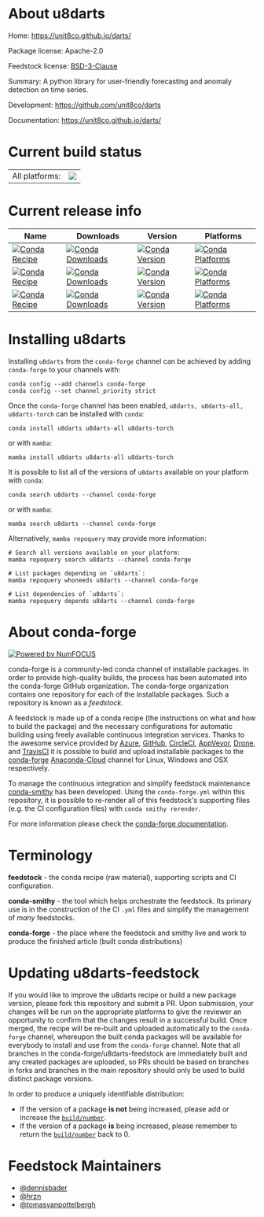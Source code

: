 About u8darts
=============

Home: https://unit8co.github.io/darts/

Package license: Apache-2.0

Feedstock license: [BSD-3-Clause](https://github.com/conda-forge/u8darts-feedstock/blob/main/LICENSE.txt)

Summary: A python library for user-friendly forecasting and anomaly detection on time series.

Development: https://github.com/unit8co/darts

Documentation: https://unit8co.github.io/darts/

Current build status
====================


<table><tr><td>All platforms:</td>
    <td>
      <a href="https://dev.azure.com/conda-forge/feedstock-builds/_build/latest?definitionId=13527&branchName=main">
        <img src="https://dev.azure.com/conda-forge/feedstock-builds/_apis/build/status/u8darts-feedstock?branchName=main">
      </a>
    </td>
  </tr>
</table>

Current release info
====================

| Name | Downloads | Version | Platforms |
| --- | --- | --- | --- |
| [![Conda Recipe](https://img.shields.io/badge/recipe-u8darts-green.svg)](https://anaconda.org/conda-forge/u8darts) | [![Conda Downloads](https://img.shields.io/conda/dn/conda-forge/u8darts.svg)](https://anaconda.org/conda-forge/u8darts) | [![Conda Version](https://img.shields.io/conda/vn/conda-forge/u8darts.svg)](https://anaconda.org/conda-forge/u8darts) | [![Conda Platforms](https://img.shields.io/conda/pn/conda-forge/u8darts.svg)](https://anaconda.org/conda-forge/u8darts) |
| [![Conda Recipe](https://img.shields.io/badge/recipe-u8darts--all-green.svg)](https://anaconda.org/conda-forge/u8darts-all) | [![Conda Downloads](https://img.shields.io/conda/dn/conda-forge/u8darts-all.svg)](https://anaconda.org/conda-forge/u8darts-all) | [![Conda Version](https://img.shields.io/conda/vn/conda-forge/u8darts-all.svg)](https://anaconda.org/conda-forge/u8darts-all) | [![Conda Platforms](https://img.shields.io/conda/pn/conda-forge/u8darts-all.svg)](https://anaconda.org/conda-forge/u8darts-all) |
| [![Conda Recipe](https://img.shields.io/badge/recipe-u8darts--torch-green.svg)](https://anaconda.org/conda-forge/u8darts-torch) | [![Conda Downloads](https://img.shields.io/conda/dn/conda-forge/u8darts-torch.svg)](https://anaconda.org/conda-forge/u8darts-torch) | [![Conda Version](https://img.shields.io/conda/vn/conda-forge/u8darts-torch.svg)](https://anaconda.org/conda-forge/u8darts-torch) | [![Conda Platforms](https://img.shields.io/conda/pn/conda-forge/u8darts-torch.svg)](https://anaconda.org/conda-forge/u8darts-torch) |

Installing u8darts
==================

Installing `u8darts` from the `conda-forge` channel can be achieved by adding `conda-forge` to your channels with:

```
conda config --add channels conda-forge
conda config --set channel_priority strict
```

Once the `conda-forge` channel has been enabled, `u8darts, u8darts-all, u8darts-torch` can be installed with `conda`:

```
conda install u8darts u8darts-all u8darts-torch
```

or with `mamba`:

```
mamba install u8darts u8darts-all u8darts-torch
```

It is possible to list all of the versions of `u8darts` available on your platform with `conda`:

```
conda search u8darts --channel conda-forge
```

or with `mamba`:

```
mamba search u8darts --channel conda-forge
```

Alternatively, `mamba repoquery` may provide more information:

```
# Search all versions available on your platform:
mamba repoquery search u8darts --channel conda-forge

# List packages depending on `u8darts`:
mamba repoquery whoneeds u8darts --channel conda-forge

# List dependencies of `u8darts`:
mamba repoquery depends u8darts --channel conda-forge
```


About conda-forge
=================

[![Powered by
NumFOCUS](https://img.shields.io/badge/powered%20by-NumFOCUS-orange.svg?style=flat&colorA=E1523D&colorB=007D8A)](https://numfocus.org)

conda-forge is a community-led conda channel of installable packages.
In order to provide high-quality builds, the process has been automated into the
conda-forge GitHub organization. The conda-forge organization contains one repository
for each of the installable packages. Such a repository is known as a *feedstock*.

A feedstock is made up of a conda recipe (the instructions on what and how to build
the package) and the necessary configurations for automatic building using freely
available continuous integration services. Thanks to the awesome service provided by
[Azure](https://azure.microsoft.com/en-us/services/devops/), [GitHub](https://github.com/),
[CircleCI](https://circleci.com/), [AppVeyor](https://www.appveyor.com/),
[Drone](https://cloud.drone.io/welcome), and [TravisCI](https://travis-ci.com/)
it is possible to build and upload installable packages to the
[conda-forge](https://anaconda.org/conda-forge) [Anaconda-Cloud](https://anaconda.org/)
channel for Linux, Windows and OSX respectively.

To manage the continuous integration and simplify feedstock maintenance
[conda-smithy](https://github.com/conda-forge/conda-smithy) has been developed.
Using the ``conda-forge.yml`` within this repository, it is possible to re-render all of
this feedstock's supporting files (e.g. the CI configuration files) with ``conda smithy rerender``.

For more information please check the [conda-forge documentation](https://conda-forge.org/docs/).

Terminology
===========

**feedstock** - the conda recipe (raw material), supporting scripts and CI configuration.

**conda-smithy** - the tool which helps orchestrate the feedstock.
                   Its primary use is in the construction of the CI ``.yml`` files
                   and simplify the management of *many* feedstocks.

**conda-forge** - the place where the feedstock and smithy live and work to
                  produce the finished article (built conda distributions)


Updating u8darts-feedstock
==========================

If you would like to improve the u8darts recipe or build a new
package version, please fork this repository and submit a PR. Upon submission,
your changes will be run on the appropriate platforms to give the reviewer an
opportunity to confirm that the changes result in a successful build. Once
merged, the recipe will be re-built and uploaded automatically to the
`conda-forge` channel, whereupon the built conda packages will be available for
everybody to install and use from the `conda-forge` channel.
Note that all branches in the conda-forge/u8darts-feedstock are
immediately built and any created packages are uploaded, so PRs should be based
on branches in forks and branches in the main repository should only be used to
build distinct package versions.

In order to produce a uniquely identifiable distribution:
 * If the version of a package **is not** being increased, please add or increase
   the [``build/number``](https://docs.conda.io/projects/conda-build/en/latest/resources/define-metadata.html#build-number-and-string).
 * If the version of a package **is** being increased, please remember to return
   the [``build/number``](https://docs.conda.io/projects/conda-build/en/latest/resources/define-metadata.html#build-number-and-string)
   back to 0.

Feedstock Maintainers
=====================

* [@dennisbader](https://github.com/dennisbader/)
* [@hrzn](https://github.com/hrzn/)
* [@tomasvanpottelbergh](https://github.com/tomasvanpottelbergh/)

